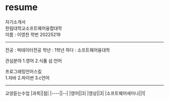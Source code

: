 # resume
자기소개서     
한림대학교소프트웨어융합대학                         
이름 : 이영찬
학번 20225219


----


전공 : 빅테이터전공
학년 : 1학년
하다 : 소프트웨어융대학

관심분야
1.영어
2.식품
삼.언어

프로그래밍언어스킬  
1.자바
2.파이썬
3.c언어


----------
교양듣는수업
|과목||점|
|----||--|
|영어||3|
|영상||3|
|소프트웨어세미나||1|


